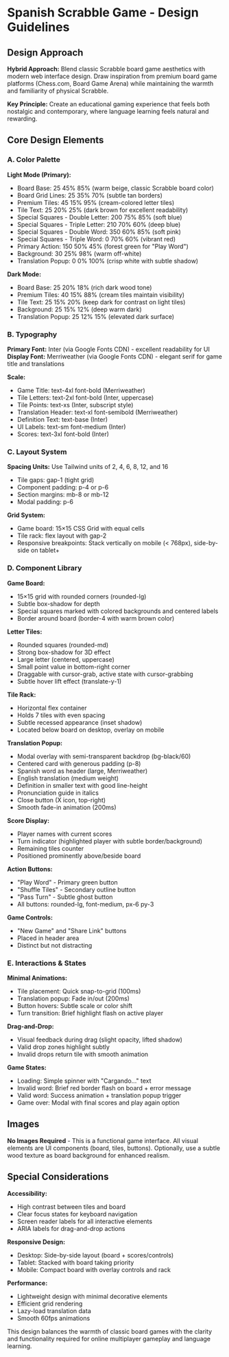 # Spanish Scrabble Game - Design Guidelines

## Design Approach

**Hybrid Approach:** Blend classic Scrabble board game aesthetics with modern web interface design. Draw inspiration from premium board game platforms (Chess.com, Board Game Arena) while maintaining the warmth and familiarity of physical Scrabble.

**Key Principle:** Create an educational gaming experience that feels both nostalgic and contemporary, where language learning feels natural and rewarding.

## Core Design Elements

### A. Color Palette

**Light Mode (Primary):**
- Board Base: 25 45% 85% (warm beige, classic Scrabble board color)
- Board Grid Lines: 25 35% 70% (subtle tan borders)
- Premium Tiles: 45 15% 95% (cream-colored letter tiles)
- Tile Text: 25 20% 25% (dark brown for excellent readability)
- Special Squares - Double Letter: 200 75% 85% (soft blue)
- Special Squares - Triple Letter: 210 70% 60% (deep blue)
- Special Squares - Double Word: 350 60% 85% (soft pink)
- Special Squares - Triple Word: 0 70% 60% (vibrant red)
- Primary Action: 150 50% 45% (forest green for "Play Word")
- Background: 30 25% 98% (warm off-white)
- Translation Popup: 0 0% 100% (crisp white with subtle shadow)

**Dark Mode:**
- Board Base: 25 20% 18% (rich dark wood tone)
- Premium Tiles: 40 15% 88% (cream tiles maintain visibility)
- Tile Text: 25 15% 20% (keep dark for contrast on light tiles)
- Background: 25 15% 12% (deep warm dark)
- Translation Popup: 25 12% 15% (elevated dark surface)

### B. Typography

**Primary Font:** Inter (via Google Fonts CDN) - excellent readability for UI
**Display Font:** Merriweather (via Google Fonts CDN) - elegant serif for game title and translations

**Scale:**
- Game Title: text-4xl font-bold (Merriweather)
- Tile Letters: text-2xl font-bold (Inter, uppercase)
- Tile Points: text-xs (Inter, subscript style)
- Translation Header: text-xl font-semibold (Merriweather)
- Definition Text: text-base (Inter)
- UI Labels: text-sm font-medium (Inter)
- Scores: text-3xl font-bold (Inter)

### C. Layout System

**Spacing Units:** Use Tailwind units of 2, 4, 6, 8, 12, and 16
- Tile gaps: gap-1 (tight grid)
- Component padding: p-4 or p-6
- Section margins: mb-8 or mb-12
- Modal padding: p-6

**Grid System:**
- Game board: 15×15 CSS Grid with equal cells
- Tile rack: flex layout with gap-2
- Responsive breakpoints: Stack vertically on mobile (< 768px), side-by-side on tablet+

### D. Component Library

**Game Board:**
- 15×15 grid with rounded corners (rounded-lg)
- Subtle box-shadow for depth
- Special squares marked with colored backgrounds and centered labels
- Border around board (border-4 with warm brown color)

**Letter Tiles:**
- Rounded squares (rounded-md)
- Strong box-shadow for 3D effect
- Large letter (centered, uppercase)
- Small point value in bottom-right corner
- Draggable with cursor-grab, active state with cursor-grabbing
- Subtle hover lift effect (translate-y-1)

**Tile Rack:**
- Horizontal flex container
- Holds 7 tiles with even spacing
- Subtle recessed appearance (inset shadow)
- Located below board on desktop, overlay on mobile

**Translation Popup:**
- Modal overlay with semi-transparent backdrop (bg-black/60)
- Centered card with generous padding (p-8)
- Spanish word as header (large, Merriweather)
- English translation (medium weight)
- Definition in smaller text with good line-height
- Pronunciation guide in italics
- Close button (X icon, top-right)
- Smooth fade-in animation (200ms)

**Score Display:**
- Player names with current scores
- Turn indicator (highlighted player with subtle border/background)
- Remaining tiles counter
- Positioned prominently above/beside board

**Action Buttons:**
- "Play Word" - Primary green button
- "Shuffle Tiles" - Secondary outline button
- "Pass Turn" - Subtle ghost button
- All buttons: rounded-lg, font-medium, px-6 py-3

**Game Controls:**
- "New Game" and "Share Link" buttons
- Placed in header area
- Distinct but not distracting

### E. Interactions & States

**Minimal Animations:**
- Tile placement: Quick snap-to-grid (100ms)
- Translation popup: Fade in/out (200ms)
- Button hovers: Subtle scale or color shift
- Turn transition: Brief highlight flash on active player

**Drag-and-Drop:**
- Visual feedback during drag (slight opacity, lifted shadow)
- Valid drop zones highlight subtly
- Invalid drops return tile with smooth animation

**Game States:**
- Loading: Simple spinner with "Cargando..." text
- Invalid word: Brief red border flash on board + error message
- Valid word: Success animation + translation popup trigger
- Game over: Modal with final scores and play again option

## Images

**No Images Required** - This is a functional game interface. All visual elements are UI components (board, tiles, buttons). Optionally, use a subtle wood texture as board background for enhanced realism.

## Special Considerations

**Accessibility:**
- High contrast between tiles and board
- Clear focus states for keyboard navigation
- Screen reader labels for all interactive elements
- ARIA labels for drag-and-drop actions

**Responsive Design:**
- Desktop: Side-by-side layout (board + scores/controls)
- Tablet: Stacked with board taking priority
- Mobile: Compact board with overlay controls and rack

**Performance:**
- Lightweight design with minimal decorative elements
- Efficient grid rendering
- Lazy-load translation data
- Smooth 60fps animations

This design balances the warmth of classic board games with the clarity and functionality required for online multiplayer gameplay and language learning.
